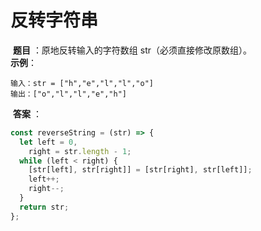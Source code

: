 # 反转字符串

‌ **题目** ‌：原地反转输入的字符数组 str（必须直接修改原数组）。  
**示例**：

```text
输入：str = ["h","e","l","l","o"]
输出：["o","l","l","e","h"]
```

‌ **答案** ‌：

```javascript
const reverseString = (str) => {
  let left = 0,
    right = str.length - 1;
  while (left < right) {
    [str[left], str[right]] = [str[right], str[left]];
    left++;
    right--;
  }
  return str;
};
```

